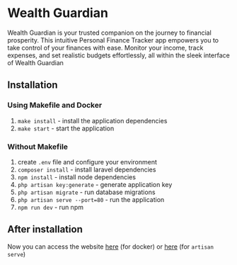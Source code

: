 # Wealth Guardian

Wealth Guardian is your trusted companion on the journey to financial prosperity. This intuitive Personal Finance Tracker app empowers you to take control of your finances with ease. Monitor your income, track expenses, and set realistic budgets effortlessly, all within the sleek interface of Wealth Guardian

## Installation

### Using Makefile and Docker

1. `make install` - install the application dependencies
2. `make start` - start the application

### Without Makefile

1. create `.env` file and configure your environment
2. `composer install` - install laravel dependencies
3. `npm install` - install node dependencies
4. `php artisan key:generate` - generate application key
5. `php artisan migrate` - run database migrations
6. `php artisan serve --port=80` - run the application
7. `npm run dev` - run npm

## After installation

Now you can access the website [here](http://localhost:80) (for docker) or [here](http://localhost:8000) (for `artisan serve`)
